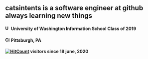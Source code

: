 ## catsintents is a software engineer at github always learning new things


#### <img src="https://user-images.githubusercontent.com/50207707/85058754-656af180-b157-11ea-8d78-bd3bd93dea65.png" alt="University of Washington W logo" width="15"/>  University of Washington Information School Class of 2019

#### <img src="https://user-images.githubusercontent.com/50207707/85059331-4e78cf00-b158-11ea-8a27-c19ae16282d2.png" alt="City of Pittsburgh logo" width="15"/>  Pittsburgh, PA

#### [![HitCount](http://hits.dwyl.com/catsintents/catsintents.svg)](http://hits.dwyl.com/catsintents/catsintents) visitors since 18 june, 2020
